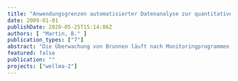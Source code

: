 ```yaml
---
title: "Anwendungsgrenzen automatisierter Datenanalyse zur quantitativen Diagnose von Brunnenalterungsprozessen aus der zeitlichen Änderung der Brunnenergiebigkeit auf Basis kontinuierlicher Messungen von Betriebsparametern am Beispiel der Brunnengalerie Tegel-Hohenzollernkanal der Berliner Wasserbetriebe"
date: 2009-01-01
publishDate: 2020-05-25T15:14:06Z
authors: [ "Martin, B." ]
publication_types: ["7"]
abstract: "Die Überwachung von Brunnen läuft nach Monitoringprogrammen, in denen der Ablauf der erforderlichen Maßnahmen geplant ist. Heutzutage werden zunehmend die Betriebsparameter kontinuierlich ermittelt und durch Fernübertragungssysteme zu zentralen Datenbanken übertragen. Basierend auf einem solchen System hat die Firma Veolia in Frankreich ein Software-Modul entwickelt, welches die Messdaten der Wasserstände, der gepumpten Wassservolumen und der Schaltungen der Pumpen in einer Datenbank ausliest und Bilanztabellen und Diagramme in Excel erstellt. Dies bildet die so genannten „Bilans Lerne“, die es ermöglichen, die Entwicklung der Brunnen kontinuierlich zu überwachen. Die Anwendung dieses Instruments an den Brunnen der Berliner Wasserbetriebe (BWB) wurde drei Monate lang beispielhaft an fünf Brunnen am Standort TegelHohenzollernkanal getestet. Ziel war es, zu prüfen, inwieweit sich die gegenseitigen Beeinflussungen zwischen den Brunnen und die für Berlin spezifischen Betriebspläne auf die Datenauswertung und Berechnungen des Moduls auswirken. Dazu sollte auch untersucht werden, ob das vorgegebene Messintervall, die Instabilitätskoeffizienten und die minimale Dauer für die Ermittlung der Betriebs- und Ruhewasserstände auf Berlin übertragen werden können oder ob Optimierungen notwendig sind. Dazu wurden zunächst einmal die gegenseitigen Beeinflussungen der Brunnen aufeinander geschätzt: Die Reichweiten der Absenkungstrichter erreichen mindestens 90 m und die betrachteten Brunnen sind ca. 50 m voneinander entfernt, so dass die Schaltungen eines Brunnens sich immer auf den Wasserstand in den unmittelbar benachbarten Brunnen auswirken. Dies ist auch auf den Gangliniendiagrammen der gemessenen Wasserstände deutlich zu sehen. In den dreimonatigen Messungen konnten die „Bilans Lerne“ für die fünf ausgewählten Berliner Brunnen erstellt werden. Allerdings sind die Ergebnisse der Modulanwendung teilweise unvollständig. Dies liegt vor allem daran, dass die Berliner Brunnen im Vergleich zu Brunnen in Frankreich sehr selten geschaltet werden, das Modul jedoch, um alle Parameter wie geplant ermitteln zu können, auf den Wechsel von Pump- und Auffüllungsphasen zurückgreift, um Fördermengen, Absenkungsbeträge und spezifische Ergiebigkeiten zu berechnen. So kann unter den Berliner Betriebsverhältnissen lediglich ein Wert der spezifischen Ergiebigkeit pro Monat berechnet werden, während für die französischen Brunnen i. d. R. ein Wert pro Tag berechnet wird. Da dies im Vergleich zum derzeitigen Stand der Praxis eine Verbesserung hinsichtlich der Häufigkeit der Ergiebigkeitsmessungen darstellt, kann die Benutzung eines solchen Instrumentes in Berlin empfohlen werden. Damit das Instrument in Berlin lückenlose Berechnungen durchführen kann, sind jedoch Anpassungen und Optimierungsschritte für die Makros erforderlich. Darüber hinaus könnte z. B. als eine Anpassung an die Betriebsbedingungen spezifisch für Berlin erwogen werden, die Messungen weniger häufig durchzuführen."
featured: false
publication: ""
projects: ["wellma-2"]
---
```


